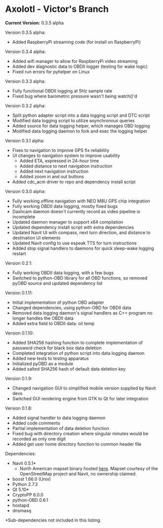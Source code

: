 # Axolotl - Victor's Branch
__Current Version:__ 0.3.5 alpha

Version 0.3.5 alpha:
- Added RaspberryPi streaming code (for install on RaspberryPi)

Version 0.3.4 alpha:
- Added wifi manager to allow for RaspberryPi video streaming
- Added dev diagnostic data to OBDII logger (testing for wake logic)
- Fixed run errors for pyhelper on Linux

Version 0.3.3 alpha:
- Fully functional OBDII logging at 5Hz sample rate
- Fixed bug where barometric pressure wasn't being watch()'d

Version 0.3.2 alpha:
- Split python adapter script into a data logging script and DTC script
- Modified data logging script to utilize asynchronous queries
- Added source for data logging helper, which manages OBD logging
- Modified data logging daemon to fork and exec the logging helper

Version 0.3.1 alpha:
- Fixes to navigation to improve GPS fix reliability
- UI changes to navigation system to improve usability
    - Added ETA, expressed in 24-hour time
    - Added distance to next navigation instruction
    - Added next navigation instruction
    - Added zoom in and out buttons
- Added cdc_acm driver to repo and dependency install script

Version 0.3.0 alpha:
- Fully working offline navigation with NEO M8U GPS chip integration
- Fully working OBDII data logging, mostly fixed bugs
- Dashcam daemon doesn't currently record as video pipeline is incomplete
- Updated daemon manager to support x64 compilation
- Updated dependency install script with extra dependencies
- Updated Navit UI with compass, next turn direction, and distance to destination UI elements
- Updated Navit config to use espeak TTS for turn instructions
- Added stop signal handlers to daemons for quick sleep-wake logging restart

Version 0.2.1:
- Fully working OBDII data logging, with a few bugs
- Switched to python-OBD library for all OBD functions, so removed pyOBD source and updated dependency list

Version 0.1.11:
- Initial implementation of python OBD adapter
- Changed dependencies, using python-OBD for OBDII data
- Removed data logging daemon's signal handlers as C++ program no longer handles the OBDII data
- Added extra field to OBDII data: oil temp

Version 0.1.10:
- Added SHA256 hashing function to complete implementation of password check for black box data deletion
- Completed integration of python script into data logging daemon
- Added new tests to testing apparatus
- Initialized pyOBD as a module
- Added salted SHA256 hash of default data deletion key

Version 0.1.9:
- Changed navigation GUI to simplified mobile version supplied by Navit devs
- Switched GUI rendering engine from GTK to Qt for later integration

Version 0.1.8:
- Added signal handler to data logging daemon
- Added code comments
- Partial implementation of data deletion function
- Fixed bug with directory creation where singular minutes would be recorded as only one digit
- Added get user home directory function to common header file

Dependencies:
- Navit 0.5.1\*
  - North American mapset binary hosted [here](https://drive.google.com/open?id=1UpHisYQQdKC_r3oSZfjjtk_R77760Z-u). Mapset courtesy of the OpenStreetMap project and Navit, no ownership claimed.
- boost 1.66.0 (Unix)
- Python 2.7.3
- Qt 5.10\*
- CryptoPP 6.0.0
- python-OBD 0.6.1
- hostapd
- dnsmasq

\*Sub-dependencies not included in this listing.
